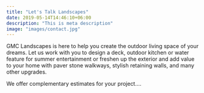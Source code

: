 ```yaml
---
title: "Let's Talk Landscapes"
date: 2019-05-14T14:46:10+06:00
description: "This is meta description"
image: "images/contact.jpg"
---
```

GMC Landscapes is here to help you create the outdoor living space of your dreams. Let us work with you to design a deck, outdoor kitchen or water feature for summer entertainment or freshen up the exterior and add value to your home with paver stone walkways, stylish retaining walls, and many other upgrades.

We offer complementary estimates for your project....
